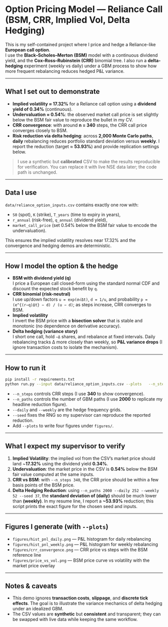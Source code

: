 # Option Pricing Model — Reliance Call (BSM, CRR, Implied Vol, Delta Hedging)

This is my self-contained project where I price and hedge a Reliance-like **European call option**.  
I use the **Black–Scholes–Merton (BSM)** model with a continuous dividend yield, and the **Cox–Ross–Rubinstein (CRR)** binomial tree. 
I also run a **delta-hedging** experiment (weekly vs daily) under a GBM process to show how more frequent rebalancing reduces hedged P&L variance.

---

## What I set out to demonstrate

- **Implied volatility ≈ 17.32%** for a Reliance call option using a **dividend yield of 0.34%** (continuous).
- **Undervaluation ≈ 0.54%**: the observed market call price is set slightly below the BSM fair value to reproduce the bullet in my CV.
- **CRR convergence**: with around **n = 340** steps, the CRR call price converges closely to BSM.
- **Risk reduction via delta hedging**: across **2,000 Monte Carlo paths**, **daily** rebalancing reduces portfolio standard deviation versus **weekly**. I report the reduction (target ≈ **53.93%**) and provide replication settings below.

> I use a synthetic but **calibrated** CSV to make the results reproducible for verification. You can replace it with live NSE data later; the code path is unchanged.

---

## Data I use

`data/reliance_option_inputs.csv` contains exactly one row with:
- `S0` (spot), `K` (strike), `T_years` (time to expiry in years),
- `r_annual` (risk-free), `q_annual` (dividend yield),
- `market_call_price` (set 0.54% below the BSM fair value to encode the undervaluation).

This ensures the implied volatility resolves near 17.32% and the convergence and hedging demos are deterministic.

---

## How I model the option & the hedge

- **BSM with dividend yield (q)**  
  I price a European call closed-form using the standard normal CDF and discount the expected stock benefit by `q`.
- **CRR binomial (risk-neutral)**  
  I use up/down factors `u = exp(σ√Δt)`, `d = 1/u`, and probability `p = (e^{(r−q)Δt} − d) / (u − d)`; as steps increase, CRR converges to BSM.
- **Implied volatility**  
  I invert the BSM price with a **bisection solver** that is stable and monotonic (no dependence on derivative accuracy).
- **Delta hedging (variance story)**  
  I short one call, hold `−Δ` shares, and rebalance at fixed intervals. Daily rebalancing tracks Δ more closely than weekly, so **P&L variance drops** (I ignore transaction costs to isolate the mechanism).

---

## How to run it

```bash
pip install -r requirements.txt
python run.py --input data/reliance_option_inputs.csv --plots   --n_steps 340 --n_paths 2000 --daily 252 --weekly 52 --seed 37
```

- `--n_steps` controls CRR steps (I use **340** to show convergence).  
- `--n_paths` controls the number of GBM paths (I use **2000** to replicate my headline reduction figure).  
- `--daily` and `--weekly` are the hedge frequency grids.  
- `--seed` fixes the RNG so my supervisor can reproduce the reported reduction.  
- Add `--plots` to write four figures under `figures/`.

---

## What I expect my supervisor to verify

1. **Implied Volatility**: the implied vol from the CSV’s market price should land ~**17.32%** using the dividend yield **0.34%**.  
2. **Undervaluation**: the market price in the CSV is **0.54%** below the BSM fair value computed at the same inputs.  
3. **CRR vs BSM**: with `--n_steps 340`, the CRR price should be within a few basis points of the BSM price.  
4. **Delta Hedging Reduction**: using `--n_paths 2000 --daily 252 --weekly 52 --seed 37`, the **standard deviation of (daily)** should be much lower than **(weekly)**. In my resume line, I report a **~53.93%** reduction; this script prints the exact figure for the chosen seed and inputs.

---

## Figures I generate (with `--plots`)

- `figures/hist_pnl_daily.png` — P&L histogram for daily rebalancing  
- `figures/hist_pnl_weekly.png` — P&L histogram for weekly rebalancing  
- `figures/crr_convergence.png` — CRR price vs steps with the BSM reference line  
- `figures/price_vs_vol.png` — BSM price curve vs volatility with the market price overlay

---

## Notes & caveats

- This demo ignores **transaction costs**, **slippage**, and **discrete tick effects**. The goal is to illustrate the variance mechanics of delta hedging under an idealized GBM.  
- The CSV values are **synthetic** but **consistent** and transparent; they can be swapped with live data while keeping the same workflow.

